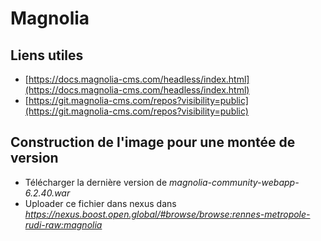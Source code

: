# Magnolia

## Liens utiles

* [https://docs.magnolia-cms.com/headless/index.html](https://docs.magnolia-cms.com/headless/index.html)
* [https://git.magnolia-cms.com/repos?visibility=public](https://git.magnolia-cms.com/repos?visibility=public)

## Construction de l'image pour une montée de version

* Télécharger la dernière version de *magnolia-community-webapp-6.2.40.war*
* Uploader ce fichier dans nexus dans *https://nexus.boost.open.global/#browse/browse:rennes-metropole-rudi-raw:magnolia*


